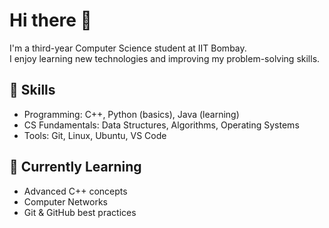 # Hi there 👋

I'm a third-year Computer Science student at IIT Bombay.  
I enjoy learning new technologies and improving my problem-solving skills.

## 🔧 Skills
- Programming: C++, Python (basics), Java (learning)
- CS Fundamentals: Data Structures, Algorithms, Operating Systems
- Tools: Git, Linux, Ubuntu, VS Code

## 🌱 Currently Learning
- Advanced C++ concepts
- Computer Networks
- Git & GitHub best practices
